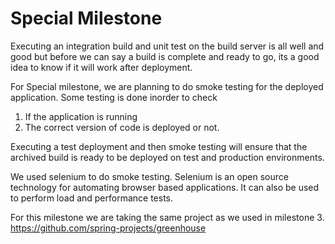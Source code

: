 # Special Milestone

Executing an integration build and unit test on the build server is all well and good but before we can 
say a build is complete and ready to go, its a good idea to know if it will work after deployment.

For Special milestone, we are planning to do smoke testing for the deployed application. Some testing is done 
inorder to check 
1. If the application is running 
2. The correct version of code is deployed or not.

Executing a test deployment and then smoke testing will ensure that the archived build is ready to be deployed on 
test and production environments.

We used selenium to do smoke testing. Selenium is an open source technology for automating browser based applications.
It can also be used to perform load and performance tests.

For this milestone we are taking the same project as we used in milestone 3.
https://github.com/spring-projects/greenhouse





